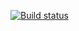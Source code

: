  [![Build status](https://ci.appveyor.com/api/projects/status/4uufggaal86516j9?svg=true)](https://ci.appveyor.com/project/kononova-daria/hw-ajs-9-2)